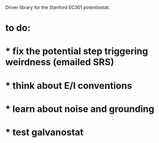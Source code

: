 Driver library for the Stanford EC301 potentiostat.

# to do:
#   * fix the potential step triggering weirdness (emailed SRS)
#   * think about E/I conventions
#   * learn about noise and grounding
#   * test galvanostat


